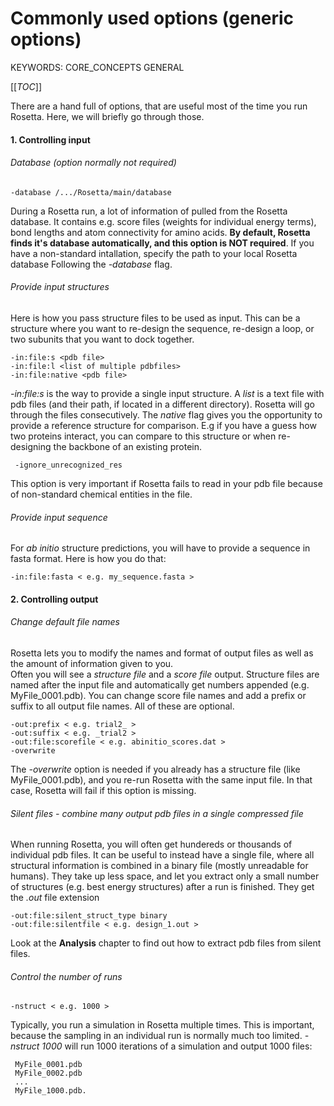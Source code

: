 # Commonly used options (generic options)

KEYWORDS: CORE_CONCEPTS GENERAL

[[_TOC_]]

There are a hand full of options, that are useful most of the time you run Rosetta. Here, we will briefly go through those.

#### 1. Controlling input
###### Database (option normally not required) 
  
    -database /.../Rosetta/main/database

During a Rosetta run, a lot of information of pulled from the Rosetta database. It contains e.g. score files (weights for individual energy terms), bond lengths and atom connectivity for amino acids. **By default, Rosetta finds it's database automatically, and this option is NOT required**. If you have a non-standard intallation, specify the path to your local Rosetta database  Following the *-database* flag.
   
###### Provide input structures
Here is how you pass structure files to be used as input. This can be a structure where you want to re-design the sequence, re-design a loop, or two subunits that you want to dock together.   
   
    -in:file:s <pdb file>  
    -in:file:l <list of multiple pdbfiles>
    -in:file:native <pdb file>
    
 *-in:file:s* is the way to provide a single input structure. A *list* is a text file with pdb files (and their path, if located in a different directory). Rosetta will go through the files consecutively. The *native* flag gives you the opportunity to provide a reference structure for comparison. E.g if you have a guess how two proteins interact, you can compare to this structure or when re-designing the backbone of an existing protein.
    
     -ignore_unrecognized_res
     
This option is very important if Rosetta fails to read in your pdb file because of non-standard chemical entities in the file.

###### Provide input sequence
For *ab initio* structure predictions, you will have to provide a sequence in fasta format. Here is how you do that: 
 
    -in:file:fasta < e.g. my_sequence.fasta >
    
#### 2. Controlling output
###### Change default file names
Rosetta lets you to modify the names and format of output files as well as the amount of information given to you.  
Often you will see a *structure file* and a *score file* output. Structure files are named after the input file and automatically get numbers appended (e.g. MyFile_0001.pdb). You can change score file names and add a prefix or suffix to all output file names. All of these are optional.
 
    -out:prefix < e.g. trial2_ >
    -out:suffix < e.g. _trial2 >
    -out:file:scorefile < e.g. abinitio_scores.dat >
    -overwrite
    
The *-overwrite* option is needed if you already has a structure file (like MyFile_0001.pdb), and you re-run Rosetta with the same input file. In that case, Rosetta will fail if this option is missing.

###### Silent files - combine many output pdb files in a single compressed file
When running Rosetta, you will often get hundereds or thousands of individual pdb files. It can be useful to instead have a single file, where all structural information is combined in a binary file (mostly unreadable for humans). They take up less space, and let you extract only a small number of structures (e.g. best energy structures) after a run is finished. They get the *.out* file extension

    -out:file:silent_struct_type binary
    -out:file:silentfile < e.g. design_1.out >

Look at the **Analysis** chapter to find out how to extract pdb files from silent files.

###### Control the number of runs
    -nstruct < e.g. 1000 >

Typically, you run a simulation in Rosetta multiple times. This is important, because the sampling in an individual run is normally much too limited. *-nstruct 1000* will run 1000 iterations of a simulation and output 1000 files:
   
     MyFile_0001.pdb
     MyFile_0002.pdb  
     ...   
     MyFile_1000.pdb.  

    
    
